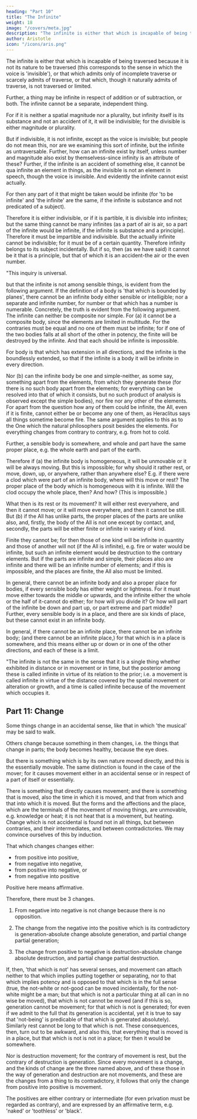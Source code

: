 ```yaml
---
heading: "Part 10"
title: "The Infinite"
weight: 18
image: "/covers/meta.jpg"
description: "The infinite is either that which is incapable of being traversed because it is not its nature to be traversed"
author: Aristotle
icon: "/icons/aris.png"
---
```




The infinite is either that which is incapable of being traversed because it is not its nature to be traversed (this corresponds to the sense in which the voice is 'invisible'), or that which admits only of incomplete traverse or scarcely admits of traverse, or that which, though it naturally admits of traverse, is not traversed or limited.

Further, a thing may be infinite in respect of addition or of subtraction, or both. The infinite cannot be a separate, independent thing. 

For if it is neither a spatial magnitude nor a plurality, but infinity itself is its substance and not an accident of it, it will be indivisible; for the divisible is either magnitude or plurality. 

But if indivisible, it is not infinite, except as the voice is invisible; but people do not mean this, nor are we examining this sort of infinite, but the infinite as untraversable. Further, how can an infinite exist by itself, unless number and magnitude also exist by themselvess-since infinity is an attribute of these? Further, if the infinite is an accident of something else, it cannot be qua infinite an element in things, as the invisible is not an element in speech, though the voice is invisible. And evidently the infinite cannot exist actually. 

For then any part of it that might be taken would be infinite (for 'to be infinite' and 'the infinite' are the same, if the infinite is substance and not predicated of a subject).

Therefore it is either indivisible, or if it is partible, it is divisible into infinites; but the same thing cannot be many infinites (as a part of air is air, so a part of the infinite would be infinite, if the infinite is substance and a principle). Therefore it must be impartible and indivisible. But the actually infinite cannot be indivisible; for it must be of a certain quantity. Therefore infinity belongs to its subject incidentally. But if so, then (as we have said) it cannot be it that is a principle, but that of which it is an accident-the air or the even number.

"This inquiry is universal.

but that the infinite is not among sensible things, is evident from the following argument. If the definition of a body is 'that which is bounded by planes', there cannot be an infinite body either sensible or intelligible; nor a separate and infinite number, for number or that which has a number is numerable. Concretely, the truth is evident from the following argument. The infinite can neither be composite nor simple. For (a) it cannot be a composite body, since the elements are limited in multitude. For the contraries must be equal and no one of them must be infinite; for if one of the two bodies falls at all short of the other in potency, the finite will be destroyed by the infinite. And that each should be infinite is impossible. 

For body is that which has extension in all directions, and the infinite is the boundlessly extended, so that if the infinite is a body it will be infinite in every direction. 

Nor (b) can the infinite body be one and simple-neither, as some say, something apart from the elements, from which they generate these (for there is no such body apart from the elements; for everything can be resolved into that of which it consists, but no such product of analysis is observed except the simple bodies), nor fire nor any other of the elements. For apart from the question how any of them could be infinite, the All, even if it is finite, cannot either be or become any one of them, as Heraclitus says all things sometime become fire. The same argument applies to this as to the One which the natural philosophers posit besides the elements. For everything changes from contrary to contrary, e.g. from hot to cold.

Further, a sensible body is somewhere, and whole and part have the same proper place, e.g. the whole earth and part of the earth. 

Therefore if (a) the infinite body is homogeneous, it will be unmovable or it will be always moving. But this is impossible; for why should it rather rest, or move, down, up, or anywhere, rather than anywhere else? E.g. if there were a clod which were part of an infinite body, where will this move or rest? The proper place of the body which is homogeneous with it is infinite. Will the clod occupy the whole place, then? And how? (This is impossible.) 

What then is its rest or its movement? It will either rest everywhere, and then it cannot move; or it will move everywhere, and then it cannot be still. But (b) if the All has unlike parts, the proper places of the parts are unlike also, and, firstly, the body of the All is not one except by contact, and, secondly, the parts will be either finite or infinite in variety of kind. 

Finite they cannot be; for then those of one kind will be infinite in quantity and those of another will not (if the All is infinite), e.g. fire or water would be infinite, but such an infinite element would be destruction to the contrary elements. But if the parts are infinite and simple, their places also are infinite and there will be an infinite number of elements; and if this is impossible, and the places are finite, the All also must be limited.

In general, there cannot be an infinite body and also a proper place for bodies, if every sensible body has either weight or lightness. For it must move either towards the middle or upwards, and the infinite either the whole or the half of it-cannot do either; for how will you divide it? Or how will part of the infinite be down and part up, or part extreme and part middle? Further, every sensible body is in a place, and there are six kinds of place, but these cannot exist in an infinite body. 

In general, if there cannot be an infinite place, there cannot be an infinite body; (and there cannot be an infinite place,) for that which is in a place is somewhere, and this means either up or down or in one of the other directions, and each of these is a limit.

"The infinite is not the same in the sense that it is a single thing whether exhibited in distance or in movement or in time, but the posterior among these is called infinite in virtue of its relation to the prior; i.e. a movement is called infinite in virtue of the distance covered by the spatial movement or alteration or growth, and a time is called infinite because of the movement which occupies it.


## Part 11:  Change

Some things change in an accidental sense, like that in which 'the musical' may be said to walk. 

Others <!-- without qualification, to --> change because something in them changes, i.e. the things that change in parts; the body becomes healthy, because the eye does. 

But there is something which is by its own nature moved directly, and this is the essentially movable. The same distinction is found in the case of the mover; for it causes movement either in an accidental sense or in respect of a part of itself or essentially. 

There is something that directly causes movement; and there is something that is moved, also the time in which it is moved, and that from which and that into which it is moved. But the forms and the affections and the place, which are the terminals of the movement of moving things, are unmovable, e.g. knowledge or heat; it is not heat that is a movement, but heating. Change which is not accidental is found not in all things, but between contraries, and their intermediates, and between contradictories. We may convince ourselves of this by induction.

That which changes changes either:
- from positive into positive,
- from negative into negative,
- from positive into negative, or
- from negative into positive

Positive here means affirmative. 

Therefore, there must be 3 changes. 

1. From negative into negative is not change because <!-- (since the terms are neither contraries nor contradictories) --> there is no opposition. 

2. The change from the negative into the positive which is its contradictory is generation-absolute change absolute generation, and partial change partial generation; 

3. The change from positive to negative is destruction-absolute change absolute destruction, and partial change partial destruction. 

If, then, 'that which is not' has several senses, and movement can attach neither to that which implies putting together or separating, nor to that which implies potency and is opposed to that which is in the full sense (true, the not-white or not-good can be moved incidentally, for the not-white might be a man; but that which is not a particular thing at all can in no wise be moved), that which is not cannot be moved (and if this is so, generation cannot be movement; for that which is not is generated; for even if we admit to the full that its generation is accidental, yet it is true to say that 'not-being' is predicable of that which is generated absolutely). Similarly rest cannot be long to that which is not. These consequences, then, turn out to be awkward, and also this, that everything that is moved is in a place, but that which is not is not in a place; for then it would be somewhere. 

Nor is destruction movement; for the contrary of movement is rest, but the contrary of destruction is generation. Since every movement is a change, and the kinds of change are the three named above, and of these those in the way of generation and destruction are not movements, and these are the changes from a thing to its contradictory, it follows that only the change from positive into positive is movement. 

The positives are either contrary or intermediate (for even privation must be regarded as contrary), and are expressed by an affirmative term, e.g. 'naked' or 'toothless' or 'black'.